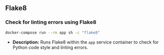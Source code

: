 ## Flake8

### Check for linting errors using Flake8

```bash
docker-compose run --rm app sh -c "flake8"
```

- **Description:** Runs Flake8 within the `app` service container to check for Python code style and linting errors.
